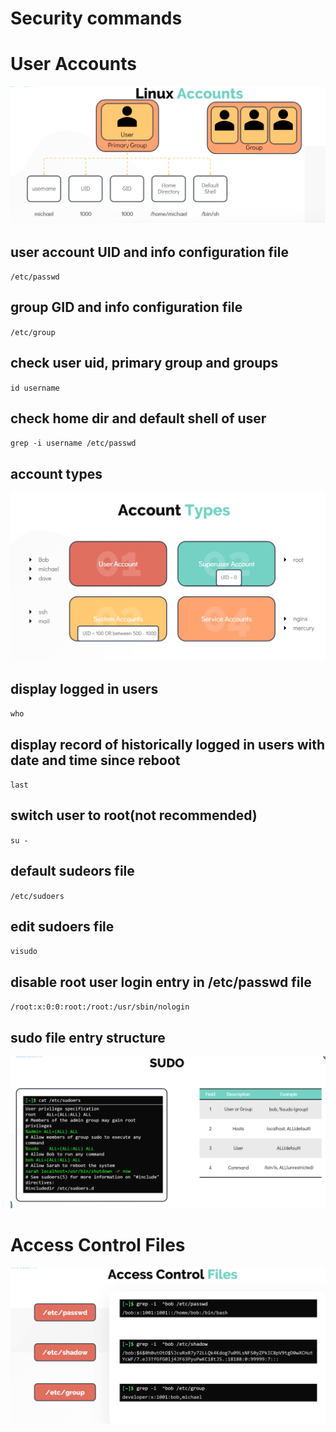 # Security commands

# User Accounts
![linux accounts](/images/linux_accounts.png)
## user account UID and info configuration file
`/etc/passwd`
## group GID and info configuration file
`/etc/group`
## check user uid, primary group and groups
`id username`
## check home dir and default shell of user
`grep -i username /etc/passwd`
## account types
![linux accounts](/images/account_type.png)
## display logged in users
`who`
## display record of historically logged in users with date and time since reboot
`last`
## switch user to root(not recommended)
`su -`
## default sudeors file
`/etc/sudoers`
## edit sudoers file
`visudo`
## disable root user login entry in /etc/passwd file
`/root:x:0:0:root:/root:/usr/sbin/nologin`
## sudo file entry structure
![linux accounts](/images/sudo.png)

# Access Control Files

![linux accounts](/images/access_control_files.png)

